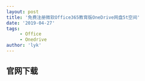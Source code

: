 ```yaml
---
layout: post
title: '免费注册微软Office365教育版OneDrive网盘5t空间'
date: '2019-04-27'
tags:
     - Office
     - Onedrive
author: 'lyk'
---
```

## 官网下载

